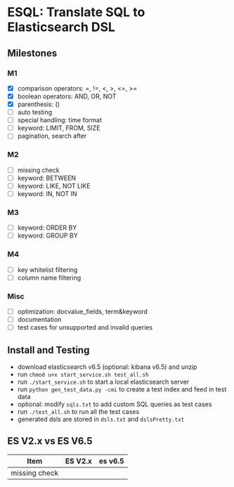 # ESQL: Translate SQL to Elasticsearch DSL

## Milestones

### M1
- [x] comparison operators: =, !=, <, >, <=, >=
- [x] boolean operators: AND, OR, NOT
- [x] parenthesis: ()
- [ ] auto testing
- [ ] special handling: time format
- [ ] keyword: LIMIT, FROM, SIZE
- [ ] pagination, search after

### M2
- [ ] missing check
- [ ] keyword: BETWEEN
- [ ] keyword: LIKE, NOT LIKE
- [ ] keyword: IN, NOT IN

### M3
- [ ] keyword: ORDER BY
- [ ] keyword: GROUP BY

### M4
- [ ] key whitelist filtering
- [ ] column name filtering

### Misc
- [ ] optimization: docvalue_fields, term&keyword
- [ ] documentation
- [ ] test cases for unsupported and invalid queries

## Install and Testing
- download elasticsearch v6.5 (optional: kibana v6.5) and unzip
- run `chmod u+x start_service.sh test_all.sh`
- run `./start_service.sh` to start a local elasticsearch server
- run `python gen_test_data.py -cmi` to create a test index and feed in test data
- optional: modify `sqls.txt` to add custom SQL queries as test cases
- run `./test_all.sh` to run all the test cases
- generated dsls are stored in `dsls.txt` and `dslsPretty.txt`

## ES V2.x vs ES V6.5
|Item|ES V2.x|es v6.5|
|:-:|:-:|:-:|
|missing check|||